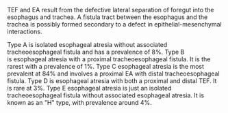 TEF and EA result from the defective lateral separation of foregut into the esophagus and trachea. A fistula tract between the esophagus and the trachea is possibly formed secondary to a defect in epithelial-mesenchymal interactions.

Type A is isolated esophageal atresia without associated tracheoesophageal fistula and has a prevalence of 8%. Type B is esophageal atresia with a proximal tracheoesophageal fistula. It is the rarest with a prevalence of 1%. Type C esophageal atresia is the most prevalent at 84% and involves a proximal EA with distal tracheoesophageal fistula. Type D is esophageal atresia with both a proximal and distal TEF. It is rare at 3%. Type E esophageal atresia is just an isolated tracheoesophageal fistula without associated esophageal atresia. It is known as an "H" type, with prevalence around 4%.